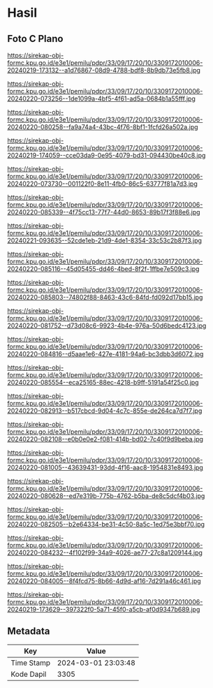# Hasil

## Foto C Plano

https://sirekap-obj-formc.kpu.go.id/e3e1/pemilu/pdpr/33/09/17/20/10/3309172010006-20240219-173132--a1d76867-08d9-4788-bdf8-8b9db73e5fb8.jpg

https://sirekap-obj-formc.kpu.go.id/e3e1/pemilu/pdpr/33/09/17/20/10/3309172010006-20240220-073256--1de1099a-4bf5-4f61-ad5a-0684b1a55fff.jpg

https://sirekap-obj-formc.kpu.go.id/e3e1/pemilu/pdpr/33/09/17/20/10/3309172010006-20240220-080258--fa9a74a4-43bc-4f76-8bf1-1fcfd26a502a.jpg

https://sirekap-obj-formc.kpu.go.id/e3e1/pemilu/pdpr/33/09/17/20/10/3309172010006-20240219-174059--cce03da9-0e95-4079-bd31-094430be40c8.jpg

https://sirekap-obj-formc.kpu.go.id/e3e1/pemilu/pdpr/33/09/17/20/10/3309172010006-20240220-073730--001122f0-8e11-4fb0-86c5-63777f81a7d3.jpg

https://sirekap-obj-formc.kpu.go.id/e3e1/pemilu/pdpr/33/09/17/20/10/3309172010006-20240220-085339--4f75cc13-77f7-44d0-8653-89b17f3f88e6.jpg

https://sirekap-obj-formc.kpu.go.id/e3e1/pemilu/pdpr/33/09/17/20/10/3309172010006-20240221-093635--52cde1eb-21d9-4de1-8354-33c53c2b87f3.jpg

https://sirekap-obj-formc.kpu.go.id/e3e1/pemilu/pdpr/33/09/17/20/10/3309172010006-20240220-085116--45d05455-dd46-4bed-8f2f-1ffbe7e509c3.jpg

https://sirekap-obj-formc.kpu.go.id/e3e1/pemilu/pdpr/33/09/17/20/10/3309172010006-20240220-085803--74802f88-8463-43c6-84fd-fd092d17bb15.jpg

https://sirekap-obj-formc.kpu.go.id/e3e1/pemilu/pdpr/33/09/17/20/10/3309172010006-20240220-081752--d73d08c6-9923-4b4e-976a-50d6bedc4123.jpg

https://sirekap-obj-formc.kpu.go.id/e3e1/pemilu/pdpr/33/09/17/20/10/3309172010006-20240220-084816--d5aae1e6-427e-4181-94a6-bc3dbb3d6072.jpg

https://sirekap-obj-formc.kpu.go.id/e3e1/pemilu/pdpr/33/09/17/20/10/3309172010006-20240220-085554--eca25165-88ec-4218-b9ff-5191a54f25c0.jpg

https://sirekap-obj-formc.kpu.go.id/e3e1/pemilu/pdpr/33/09/17/20/10/3309172010006-20240220-082913--b517cbcd-9d04-4c7c-855e-de264ca7d7f7.jpg

https://sirekap-obj-formc.kpu.go.id/e3e1/pemilu/pdpr/33/09/17/20/10/3309172010006-20240220-082108--e0b0e0e2-f081-414b-bd02-7c40f9d9beba.jpg

https://sirekap-obj-formc.kpu.go.id/e3e1/pemilu/pdpr/33/09/17/20/10/3309172010006-20240220-081005--43639431-93dd-4f16-aac8-1954831e8493.jpg

https://sirekap-obj-formc.kpu.go.id/e3e1/pemilu/pdpr/33/09/17/20/10/3309172010006-20240220-080628--ed7e319b-775b-4762-b5ba-de8c5dcf4b03.jpg

https://sirekap-obj-formc.kpu.go.id/e3e1/pemilu/pdpr/33/09/17/20/10/3309172010006-20240220-082505--b2e64334-be31-4c50-8a5c-1ed75e3bbf70.jpg

https://sirekap-obj-formc.kpu.go.id/e3e1/pemilu/pdpr/33/09/17/20/10/3309172010006-20240220-084232--4f102f99-34a9-4026-ae77-27c8a1209144.jpg

https://sirekap-obj-formc.kpu.go.id/e3e1/pemilu/pdpr/33/09/17/20/10/3309172010006-20240220-084005--8f4fcd75-8b66-4d9d-af16-7d291a46c461.jpg

https://sirekap-obj-formc.kpu.go.id/e3e1/pemilu/pdpr/33/09/17/20/10/3309172010006-20240219-173629--397322f0-5a71-45f0-a5cb-af0d9347b689.jpg


## Metadata

| Key        | Value               |
| ---------- | ------------------- |
| Time Stamp | 2024-03-01 23:03:48 |
| Kode Dapil | 3305                |



